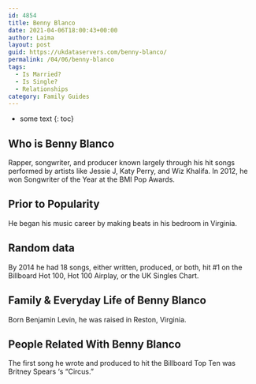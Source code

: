 ```yaml
---
id: 4854
title: Benny Blanco
date: 2021-04-06T18:00:43+00:00
author: Laima
layout: post
guid: https://ukdataservers.com/benny-blanco/
permalink: /04/06/benny-blanco
tags:
  - Is Married?
  - Is Single?
  - Relationships
category: Family Guides
---
```


* some text
{: toc}


## Who is Benny Blanco
                  
                  
                  
Rapper, songwriter, and producer known largely through his hit songs performed by artists like Jessie J, Katy Perry, and Wiz Khalifa. In 2012, he won Songwriter of the Year at the BMI Pop Awards.
                  
              
            
              
            
                
                
                
## Prior to Popularity
                  
                  
                  
He began his music career by making beats in his bedroom in Virginia.
                  
              
            
              
            
                
                
                
## Random data
                  
                  
                  
By 2014 he had 18 songs, either written, produced, or both, hit #1 on the Billboard Hot 100, Hot 100 Airplay, or the UK Singles Chart.
                  
              
            
              
            
                
                
                
## Family & Everyday Life of Benny Blanco
                  
                  
                  
Born Benjamin Levin, he was raised in Reston, Virginia.
                  
              
            
              
            
                
                
                
## People Related With Benny Blanco
                  
                  
                  
The first song he wrote and produced to hit the Billboard Top Ten was Britney Spears &#8216;s &#8220;Circus.&#8221;
                  
              
            
              
            
                
              
            
              
              
            
            
              
            
          
          
          